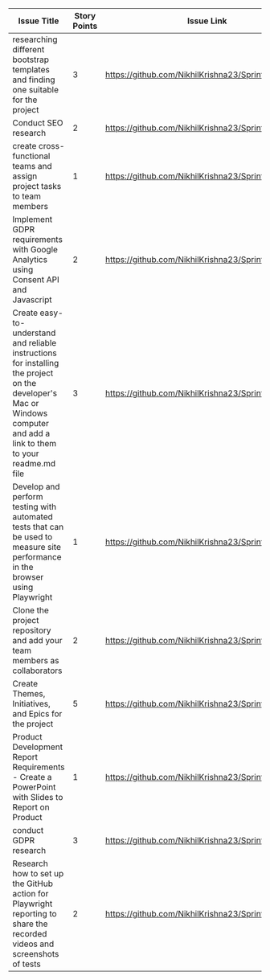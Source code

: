 | Issue Title | Story Points | Issue Link | Status | Assigned To | Assigned On | Completed On | Category | Status Notes |
| --- | --- | --- | --- | --- | --- | --- | --- | --- |
| researching different bootstrap templates and finding one suitable for the project | 3 | https://github.com/NikhilKrishna23/Sprint1/issues/1 | Completed | sassank | 2023-04-01 | - | Feature | found a template |
| Conduct SEO research | 2 | https://github.com/NikhilKrishna23/Sprint1/issues/2 | Completed | Nikhil | 2023-04-02 | - | Feature |  researched on seo |
| create cross-functional teams and assign project tasks to team members | 1 | https://github.com/NikhilKrishna23/Sprint1/issues/3 | Completed | Nikhil | 2023-04-03 | 2023-04-04 | Bug | tasks assigned |
| Implement GDPR requirements with Google Analytics using Consent API and Javascript | 2 | https://github.com/NikhilKrishna23/Sprint1/issues/4 | In Progress  | sassank | 2023-04-04 | - | Docs | created tests yet to integrate |
| Create easy-to-understand and reliable instructions for installing the project on the developer's Mac or Windows computer and add a link to them to your readme.md file | 3 | https://github.com/NikhilKrishna23/Sprint1/issues/5 | Completed | Nikhil | 2023-04-05 | - | Devops Task | created |
| Develop and perform testing with automated tests that can be used to measure site performance in the browser using Playwright | 1 | https://github.com/NikhilKrishna23/Sprint1/issues/6 | in progress | sassank | 2023-04-06 | 2023-04-07 | Docs | Added content |
| Clone the project repository and add your team members as collaborators | 2 | https://github.com/NikhilKrishna23/Sprint1/issues/7 | completed | Nikhil | 2023-04-07 | - | Bug | completed |
| Create Themes, Initiatives, and Epics for the project | 5 | https://github.com/NikhilKrishna23/Sprint1/issues/8 |completed |sassank | 2023-04-08 | - | Feature | Profiling site and optimizing code |
|Product Development Report Requirements - Create a PowerPoint with Slides to Report on Product| 1 | https://github.com/NikhilKrishna23/Sprint1/issues/9 | Completed |Nikhil | 2023-04-09 | 2023-04-10 | Docs | Added content  |
| conduct GDPR research | 3 | https://github.com/NikhilKrishna23/Sprint1/issues/10 | completed | sassank | 2023-04-10 | - | Devops Task | Configuring server for deployment |
| Research how to set up the GitHub action for Playwright reporting to share the recorded videos and screenshots of tests | 2 | https://github.com/NikhilKrishna23/Sprint1/issues/11 | completed | sassank| 2023-04-11 | - | Bug | bugs|

